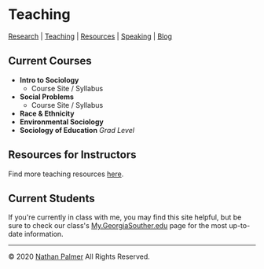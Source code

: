 # Teaching

[Research](https://ishimby.github.io/natepalmer/research.html) | [Teaching](https://ishimby.github.io/natepalmer/teaching.html) | [Resources](https://ishimby.github.io/natepalmer/resources.html) | [Speaking](https://ishimby.github.io/natepalmer/speaking.html) | [Blog](https://ishimby.github.io/natepalmer/blog.html)


## Current Courses

- **Intro to Sociology** 
	- Course Site / Syllabus
- **Social Problems**
	- Course Site / Syllabus
- **Race & Ethnicity**
- **Environmental Sociology**
- **Sociology of Education** _Grad Level_

## Resources for Instructors

Find more teaching resources [here](https://ishimby.github.io/natepalmer/research.html).

## Current Students

If you're currently in class with me, you may find this site helpful, but be sure to check our class's [My.GeorgiaSouther.edu](https://my.georgiasouthern.edu/) page for the most up-to-date information.

---

© 2020 [Nathan Palmer](https://ishimby.github.io/natepalmer/about.html) All Rights Reserved.